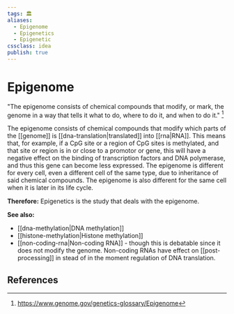 ```yaml
---
tags: 🏛
aliases: 
  - Epigenome
  - Epigenetics
  - Epigenetic
cssclass: idea
publish: true
---
```

# Epigenome
"The epigenome consists of chemical compounds that modify, or mark, the genome in a way that tells it what to do, where to do it, and when to do it." [^1]

The epigenome consists of chemical compounds that modify which parts of the [[genome]] is [[dna-translation|translated]] into [[rna|RNA]]. This means that, for example, if a CpG site or a region of CpG sites is methylated, and that site or region is in or close to a promotor or gene, this will have a negative effect on the binding of transcription factors and DNA polymerase, and thus this gene can become less expressed.
The epigenome is different for every cell, even a different cell of the same type, due to inheritance of said chemical compounds. The epigenome is also different for the same cell when it is later in its life cycle.

**Therefore:**
Epigenetics is the study that deals with the epigenome.

**See also:**
- [[dna-methylation|DNA methylation]]
- [[histone-methylation|Histone methylation]]
- [[non-coding-rna|Non-coding RNA]] - though this is debatable since it does not modify the genome. Non-coding RNAs have effect on [[post-processing]] in stead of in the moment regulation of DNA translation.

## References
[^1]: https://www.genome.gov/genetics-glossary/Epigenome
